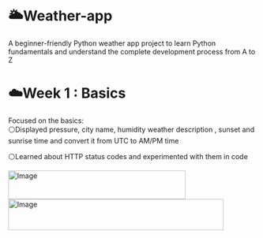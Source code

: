 # 🌥️Weather-app
A beginner-friendly Python weather app project to learn Python fundamentals and understand the complete development process from A to Z

# ☁️Week 1 : Basics
Focused on the basics:  
⚪Displayed pressure, city name, humidity weather description , sunset and sunrise time and convert it from UTC to AM/PM time



⚪Learned about HTTP status codes and experimented with them in code  

<img width="359" height="58" alt="Image" src="https://github.com/user-attachments/assets/e3a64028-fdd0-4984-be0d-ef3ec59946b7" />

<img width="436" height="63" alt="Image" src="https://github.com/user-attachments/assets/22016cce-7319-4566-90be-0ef427cf8cbf" />

